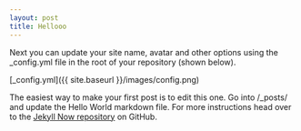 ```yaml
---
layout: post
title: Hellooo
---
```


Next you can update your site name, avatar and other options using the _config.yml file in the root of your repository (shown below).

[_config.yml]({{ site.baseurl }}/images/config.png)

The easiest way to make your first post is to edit this one. Go into /_posts/ and update the Hello World markdown file. For more instructions head over to the [Jekyll Now repository](https://github.com/barryclark/jekyll-now) on GitHub.
